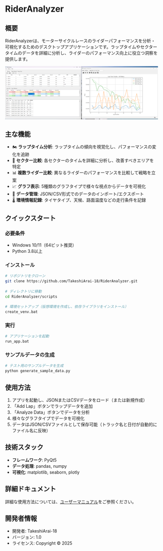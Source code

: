 # RiderAnalyzer

## 概要
RiderAnalyzerは、モーターサイクルレースのライダーパフォーマンスを分析・可視化するためのデスクトップアプリケーションです。ラップタイムやセクタータイムのデータを詳細に分析し、ライダーのパフォーマンス向上に役立つ洞察を提供します。

![alt text](RiderAnalyzer.png)

## 主な機能
- 🏍️ **ラップタイム分析**: ラップタイムの傾向を視覚化し、パフォーマンスの変化を追跡
- 🔄 **セクター比較**: 各セクターのタイムを詳細に分析し、改善すべきエリアを特定
- 📊 **複数ライダー比較**: 異なるライダーのパフォーマンスを比較して戦略を立案
- 📈 **グラフ表示**: 5種類のグラフタイプで様々な視点からデータを可視化
- 💾 **データ管理**: JSON/CSV形式でのデータのインポート/エクスポート
- 🌡️ **環境情報記録**: タイヤタイプ、天候、路面温度などの走行条件を記録

## クイックスタート

### 必要条件
- Windows 10/11（64ビット推奨）
- Python 3.8以上

### インストール
```bash
# リポジトリをクローン
git clone https://github.com/TakeshiArai-18/RiderAnalyzer.git

# ディレクトリに移動
cd RiderAnalyzer/scripts

# 環境セットアップ（仮想環境を作成し、依存ライブラリをインストール）
create_venv.bat
```

### 実行
```bash
# アプリケーションを起動
run_app.bat
```

### サンプルデータの生成
```bash
# テスト用のサンプルデータを生成
python generate_sample_data.py
```

## 使用方法

1. アプリを起動し、JSONまたはCSVデータをロード（または新規作成）
2. 「Add Lap」ボタンでラップデータを追加
3. 「Analyze Data」ボタンでデータを分析
4. 様々なグラフタイプでデータを可視化
5. データはJSON/CSVファイルとして保存可能（トラック名と日付が自動的にファイル名に反映）

## 技術スタック
- **フレームワーク**: PyQt5
- **データ処理**: pandas, numpy
- **可視化**: matplotlib, seaborn, plotly

## 詳細ドキュメント
詳細な使用方法については、[ユーザーマニュアル](./rider-analyzer-manual.md)をご参照ください。

## 開発者情報
- 開発者: TakeshiArai-18
- バージョン: 1.0
- ライセンス: Copyright © 2025
